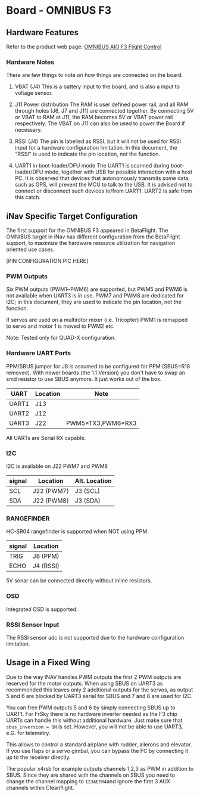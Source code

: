 # Board - OMNIBUS F3

## Hardware Features

Refer to the product web page:
[OMNIBUS AIO F3 Flight Control](http://shop.myairbot.com/index.php/flight-control/cleanflight-baseflight/omnibusv11.html)

### Hardware Notes

There are few things to note on how things are connected on the board.

1. VBAT (J4)
This is a battery input to the board, and is also a input to voltage sensor.

2. J11 Power distribution
The RAM is user defined power rail, and all RAM through holes (J6, J7 and J11) are connected together. By connecting 5V or VBAT to RAM at J11, the RAM becomes 5V or VBAT power rail respectively. The VBAT on J11 can also be used to power the Board if necessary.

3. RSSI (J4)
The pin is labelled as RSSI, but it will not be used for RSSI input for a hardware configuration limitation. In this document, the "RSSI" is used to indicate the pin location, not the function.

4. UART1 in boot-loader/DFU mode
The UART1 is scanned during boot-loader/DFU mode, together with USB for possible interaction with a host PC. It is observed that devices that autonomously transmits some data, such as GPS, will prevent the MCU to talk to the USB. It is advised not to connect or disconnect such devices to/from UART1. UART2 is safe from this catch.

## iNav Specific Target Configuration

The first support for the OMNIBUS F3 appeared in BetaFlight.
The OMNIBUS target in iNav has different configuration from the BetaFlight support, to maximize the hardware resource utilization for navigation oriented use cases.

 [PIN CONFIGURATION PIC HERE]

### PWM Outputs

Six PWM outputs (PWM1~PWM6) are supported, but PWM5 and PWM6 is not available when UART3 is in use.
PWM7 and PWM8 are dedicated for I2C; in this document, they are used to indicate the pin location, not the function.

If servos are used on a multirotor mixer (i.e. Tricopter) PWM1 is remapped to servo and motor 1 is moved to PWM2 etc.

Note: Tested only for QUAD-X configuration.

### Hardware UART Ports

PPM/SBUS jumper for J8 is assumed to be configured for PPM (SBUS=R18 removed). With newer boards (the 1.1 Version) you don't have to swap an smd resistor to use SBUS anymore. It just works out of the box.

| UART  | Location | Note              |
|-------|----------|-------------------|
| UART1 |J13       |                   |
| UART2 |J12       |                   |
| UART3 |J22       | PWM5=TX3,PWM6=RX3 |

All UARTs are Serial RX capable.

### I2C

I2C is available on J22 PWM7 and PWM8

|signal | Location   | Alt. Location |
|-------|------------|---------------|
|SCL    | J22 (PWM7) | J3 (SCL)      |
|SDA    | J22 (PWM8) | J3 (SDA)      |

### RANGEFINDER

HC-SR04 rangefinder is supported when NOT using PPM.

|signal | Location   |
|-------|------------|
|TRIG   | J8 (PPM)   |
|ECHO   | J4 (RSSI)  |

5V sonar can be connected directly without inline resistors.

### OSD

Integrated OSD is supported.

### RSSI Sensor Input

The RSSI sensor adc is not supported due to the hardware configuration limitation.

## Usage in a Fixed Wing
Due to the way INAV handles PWM outputs the first 2 PWM outputs are reserved for the motor outputs. When using SBUS on UART3 as recommended this leaves only 2 additional outputs for the servos, as output 5 and 6 are blocked by UART3 serial for SBUS and 7 and 8 are used for I2C.

You can free PWM outputs 5 and 6 by simply connecting SBUS up to UART1. For FrSky there is no hardware inverter needed as the F3 chip UARTs can handle this without additional hardware. Just make sure that `sbus_inversion = ON` is set. However, you will not be able to use UART3, e.G. for telemetry.

This allows to control a standard airplane with rudder, ailerons and elevator. If you use flaps or a servo gimbal, you can bypass the FC by connecting it up to the receiver directly. 

The popular x4rsb for example outputs channels 1,2,3 as PWM in addition to SBUS. Since they are shared with the channels on SBUS you need to change the channel mapping to `123AETR4`and ignore the first 3 AUX channels within Cleanflight.
